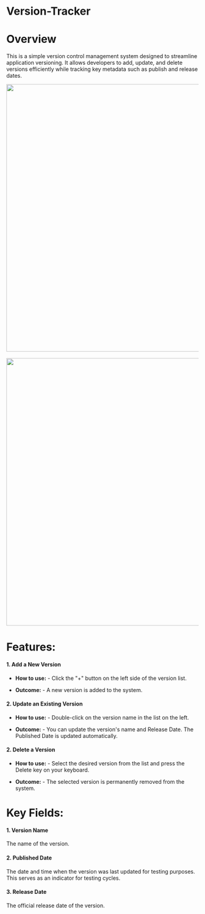 # Version-Tracker

# Overview

This is a simple version control management system designed to streamline application versioning. It allows developers to add, update, and delete versions efficiently while tracking key metadata such as publish and release dates.


<img src="https://github.com/user-attachments/assets/ebe97d30-2c63-409d-aadd-8bc1cfcf86ea" width="700">
<br>
<br>
<img src="https://github.com/user-attachments/assets/5536e5fc-3d89-4eca-b5a2-b33006d0e7e9" width="700">

# Features:


#### 1. Add a New Version

- **How to use:** - Click the "+" button on the left side of the version list.

- **Outcome:** - A new version is added to the system.


#### 2. Update an Existing Version

- **How to use:** - Double-click on the version name in the list on the left.

- **Outcome:** - You can update the version's name and Release Date. The Published Date is updated automatically.


#### 2. Delete a Version

- **How to use:** - Select the desired version from the list and press the Delete key on your keyboard.
  
- **Outcome:** - The selected version is permanently removed from the system.


# Key Fields:

#### 1. Version Name
The name of the version.

#### 2. Published Date
The date and time when the version was last updated for testing purposes. This serves as an indicator for testing cycles.

#### 3. Release Date
The official release date of the version.

